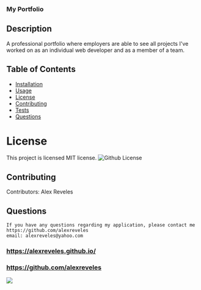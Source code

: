 
  ### My Portfolio 
  
  ## Description
  A professional portfolio where employers are able to see all projects I've worked on as an individual web developer and as a member of a team.


  ##  Table of Contents
  * [Installation](#installation)
  * [Usage](#usage)
  * [License](#License)
  * [Contributing](#contributing)
  * [Tests](#Tests)
  * [Questions](#questions)
  
  # License
  This project is  licensed MIT license.
  ![Github License](https://img.shields.io/badge/license-MIT-red.svg)

  ## Contributing
  Contributors: Alex Reveles

  
  ## Questions
    If you have any questions regarding my application, please contact me https://github.com/alexreveles
    email: alexreveles@yahoo.com

### https://alexreveles.github.io/
### https://github.com/alexreveles


![](./images/.gif.gif)
